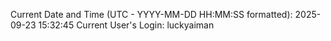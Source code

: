 Current Date and Time (UTC - YYYY-MM-DD HH:MM:SS formatted): 2025-09-23 15:32:45
Current User's Login: luckyaiman
